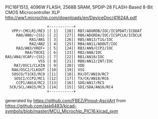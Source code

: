 PIC16F1513, 4096W FLASH, 2568B SRAM, SPDIP-28
FLASH-Based 8-Bit CMOS Microcontroller XLP
http://ww1.microchip.com/downloads/en/DeviceDoc/41624A.pdf


	                   +-----------+
	   VPP/~{MCLR}/RE3 |[ 1]   [28]| RB7/ADGRDB/IOC/ICSPDAT/ICDDAT
	     RA0/AN0/~{SS} |[ 2]   [27]| RB6/ADGRDA/IOC/ICSPCLK/ICDCLK
	           RA1/AN1 |[ 3]   [26]| RB5/AN13/T1G/IOC
	           RA2/AN2 |[ 4]   [25]| RB4/AN11/ADOUT/IOC
	     RA3/AN3/VREF+ |[ 5]   [24]| RB3/AN9/CCP2/IOC
	         RA4/T0CKI |[ 6]   [23]| RB2/AN8/IOC
	RA5/AN4/VCAP/~{SS} |[ 7]   [22]| RB1/AN10/IOC
	               VSS |[ 8]   [21]| RB0/AN12/INT/IOC
	    RA7/OSC1/CLKIN |[ 9]   [20]| VDD
	   RA6/OSC2/CLKOUT |[10]   [19]| VSS
	   SOSCO/T1CKI/RC0 |[11]   [18]| RX/DT/AN19/RC7
	    SOSCI/CCP2/RC1 |[12]   [17]| TX/CK/AN18/RC6
	     CCP1/AN14/RC2 |[13]   [16]| SDO/AN17/RC5
	  SCK/SCL/AN15/RC3 |[14]   [15]| SDI/SDA/AN16/RC4
	                   +-----------+


generated by https://github.com/FBEZ/Pinout-AsciiArt from https://github.com/ask6483/kicad-symbols/blob/master/MCU_Microchip_PIC16.kicad_sym